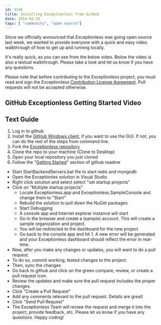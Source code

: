 ```yaml
---
id: 3146
title: Installing Exceptionless from GitHub
date: 2014-02-25
tags: [ "community", "open source"]
---
```

Since we officially announced that Exceptionless was going open source last week, we wanted to provide everyone with a quick and easy video walkthrough of how to get up and running locally.

It's really quick, as you can see from the below video. Below the video is also a textual walkthrough. Please take a look and let us know if you have any questions.<!--more-->

Please note that before contributing to the Exceptionless project, you must read and sign the Exceptionless <a href="http://www.clahub.com/agreements/exceptionless/Exceptionless" title="Exceptionless Certified License Agreement" target="_blank">Contribution License Agreement</a>. Pull requests will not be accepted otherwise.

## GitHub Exceptionless Getting Started Video

<div class="videoWrapper">
</div>

## Text Guide

  1. Log in to github
  2. Install the <a href="https://windows.github.com/" title="GitHub Windows Client" target="_blank">GitHub Windows client</a>, if you want to use the GUI. If not, you can do the rest of the steps from command line.
  3. Fork the <a href="https://github.com/exceptionless/Exceptionless" title="Exceptionless on GitHub" target="_blank">Exceptionless repository</a>
  4. Clone the repo to your machine (Clone to Desktop)
  5. Open your local repository you just cloned
  6. Follow the "<a href="https://github.com/exceptionless/Exceptionless#getting-started" title="Exceptionless GitHub Getting Started" target="_blank">Getting Started</a>" section of github readme
* Start StartBackendServers.bat file to start redis and mongodb
* Open the Exceptionles solution in Visual Studio
* Right click solution and select select "set startup projects"
* Click on "Multiple startup projects"
    * Locate Exceptionless.app and Exceptionless.SampleConsole and change them to "Start"
    * Rebuild the solution to pull down the NuGet packages
    * Start Debugging
    * A console app and Internet explorer instance will start
    * Go to the browser and create a (sample) account. This will create a sample organization and project.
    * You will be redirected to the dashboard for the new project
    * Go back to the console app and hit 1. A new error will be generated and your Exceptionless dashboard should reflect the error in real-time.</ul>
    * Now, after you make any changes or updates, you will want to do a pull request.
    * To do so, commit working, tested changes to the project.
    * Then, sync the changes
    * Go back to github and click on the green compare, review, or create a pull request icon.
    * Review the updates and make sure the pull request includes the proper changes.
    * Click "Create a Pull Request"
    * Add any comments relevant to the pull request. Details are great!
    * Click "Send Pull Request"
    * The Exceptionless Team will review the request and merge it into the project, provide feedback, etc.</ol>
    Please let us know if you have any questions. Happy coding!
